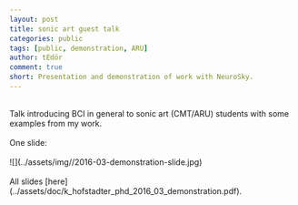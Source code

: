 ```yaml
---
layout: post
title: sonic art guest talk
categories: public
tags: [public, demonstration, ARU]
author: tEdör
comment: true
short: Presentation and demonstration of work with NeuroSky.
---
```

<br>
Talk introducing BCI in general to sonic art (CMT/ARU) students with some examples from my work.
<br>
<br>
One slide:
<br>
<br>
![](../assets/img//2016-03-demonstration-slide.jpg)
<br>
<br>
All slides [here](../assets/doc/k_hofstadter_phd_2016_03_demonstration.pdf).
